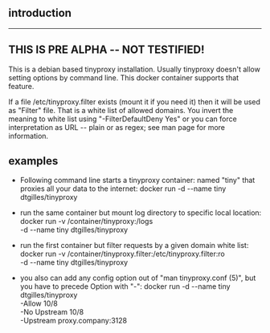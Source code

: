 ## introduction

------
THIS IS PRE ALPHA -- NOT TESTIFIED!
------
This is a debian based tinyproxy installation. Usually tinyproxy doesn't allow setting options by command line. This docker container supports that feature.

If a file /etc/tinyproxy.filter exists (mount it if you need it) then it will be used as "Filter" file. That is a white list of allowed domains. You invert the meaning to white list using "-FilterDefaultDeny Yes" or you can force interpretation as URL -- plain or as regex; see man page for more information.

## examples

 * Following command line starts a tinyproxy container: named "tiny" that proxies all your data to the internet:
	docker run -d --name tiny        dtgilles/tinyproxy

 * run the same container but mount log directory to specific local location:
	docker run -v /container/tinyproxy:/logs \
                   -d --name tiny        dtgilles/tinyproxy

 * run the first container but filter requests by a given domain white list:
	docker run -v /container/tinyproxy.filter:/etc/tinyproxy.filter:ro \
                   -d --name tiny        dtgilles/tinyproxy

 * you also can add any config option out of "man tinyproxy.conf (5)", but you have to precede Option with "-":
	docker run -d --name tiny        dtgilles/tinyproxy \
                   -Allow       10/8 \
                   -No Upstream 10/8 \
                   -Upstream proxy.company:3128
